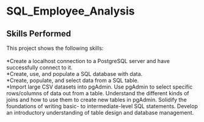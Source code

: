 # SQL_Employee_Analysis


## Skills Performed
This project shows the following skills:<br><br>
*Create a localhost connection to a PostgreSQL server and have successfully connect to it.<br>
*Create, use, and populate a SQL database with data.<br>
*Create, populate, and select data from a SQL table.<br>
*Import large CSV datasets into pgAdmin.
Use pgAdmin to select specific rows/columns of data out from a table.
Understand the different kinds of joins and how to use them to create new tables in pgAdmin.
Solidify the foundations of writing basic- to intermediate-level SQL statements.
Develop an introductory understanding of table design and database management.
